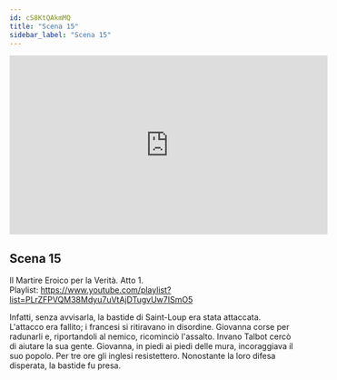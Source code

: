 ```yaml
---
id: cS8KtQAkmMQ
title: "Scena 15"
sidebar_label: "Scena 15"
---
```


<div class="video-float-container">
  <iframe
    width="560"
    height="315"
    src="https://www.youtube.com/embed/cS8KtQAkmMQ"
    title="YouTube video player"
    frameborder="0"
    allow="accelerometer; autoplay; clipboard-write; encrypted-media; gyroscope; picture-in-picture; web-share"
    referrerpolicy="strict-origin-when-cross-origin"
    allowfullscreen
  ></iframe>
</div>

## Scena 15

Il Martire Eroico per la Verità. Atto 1.   
Playlist: https://www.youtube.com/playlist?list=PLrZFPVQM38Mdyu7uVtAjDTugvUw7ISmO5 

Infatti, senza avvisarla, la bastide di Saint-Loup era stata attaccata. L'attacco era fallito; i francesi si ritiravano in disordine. Giovanna corse per radunarli e, riportandoli al nemico, ricominciò l'assalto. Invano Talbot cercò di aiutare la sua gente. Giovanna, in piedi ai piedi delle mura, incoraggiava il suo popolo. Per tre ore gli inglesi resistettero. Nonostante la loro difesa disperata, la bastide fu presa.
